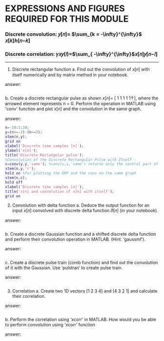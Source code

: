 # EXPRESSIONS AND FIGURES REQUIRED FOR THIS MODULE
### Discrete convolution: 𝑦[𝑛]= $\sum_{k = -\infty}^{\infty}$ 𝑥[𝑘]ℎ[𝑛−𝑘]
### Discrete correlation: 𝛾𝑥𝑦(𝑙)=$\sum_{ -\infty}^{\infty}$𝑥[𝑛]𝑦[𝑛−𝑙]

***

1. Discrete rectangular function
a. Find out the convolution of 𝑥[𝑛] with itself numerically and by matrix method in your notebook.

answer:
```Matlab
```
b. Create a discrete rectangular pulse as shown 𝑥[𝑛]= [ 1 1 1 1 1↑], where the arrowed element represents n = 0. Perform the operation in MATLAB using 'conv' function and plot 𝑥[𝑛] and the convolution in the same graph.

answer:
```Matlab
n=-10:1:10;
y=(n>=-2)-(n>=3);
stem(n,y);
grid on
xlabel('Discrete time samples [n]');
ylabel('x[n]');
title('Discrete Rectangular pulse');
%Convolution of the Discrete Rectangular Pulse with Itself - 
c=conv(y,y,'same'); %conv(u,v,'same') returns only the central part of the convolution, the same size as u
stem(n,y,'r');
hold on %for plotting the DRP and the conv on the same graph
stem(n,c);
hold off
xlabel('Discrete time samples [n]');
title('x[n] and convolution of x[n] with itself');
grid on
```
2. Convolution with delta function
a. Deduce the output function for an input 𝑥[𝑛] convolved with discrete delta function 𝛿[𝑛] (in your notebook).

answer:
```Matlab
```
b. Create a discrete Gaussian function and a shifted discrete delta function and perform their convolution operation in MATLAB. (Hint. ‘gaussmf’).

answer:
```Matlab
```
c. Create a discrete pulse train (comb function) and find out the convolution of it with the Gaussian. Use ‘pulstran’ to create pulse train.

answer:
```Matlab
```
3. Correlation
a. Create two 1D vectors [1 2 3 4] and [4 3 2 1] and calculate their correlation.

answer:
```Matlab
```
b. Perform the correlation using ‘xcorr’ in MATLAB. How would you be able to perform convolution using ‘xcorr’ function

answer:
```Matlab
```